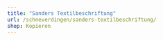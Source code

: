 ```yaml
---
title: "Sanders Textilbeschriftung"
url: /schneverdingen/sanders-textilbeschriftung/
shop: Kopieren
---
```

